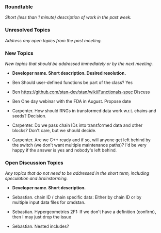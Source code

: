 ### Roundtable
_Short (less than 1 minute) description of work in the past week._

### Unresolved Topics
_Address any open topics from the past meeting._

### New Topics
_New topics that should be addressed immediately or by the next
meeting._

* __Developer name.  Short description.  Desired resolution.__

* Ben Should user-defined functions be part of the class? Yes
* Ben https://github.com/stan-dev/stan/wiki/Functionals-spec Discuss
* Ben One day webinar with the FDA in August. Propose date
* Carpenter.  How should RNGs in transformed data work w.r.t. chains and seeds?  Decision.
* Carpenter.  Do we pass chain IDs into transformed data and other blocks?  Don't care, but we should decide.
* Carpenter.  Are we C++ ready and if so, will anyone get left behind by the switch (we don't want multiple maintenance paths)?  I'd be very happy if the answer is yes and nobody's left behind.

### Open Discussion Topics
_Any topics that do not need to be addressed in the short term,
including speculation and brainstorming._

* __Developer name.  Short description.__

* Sebastian. chain ID / chain specific data: Either by chain ID or by multiple input data files for cmdstan.
* Sebastian. Hypergeometrics 2F1: If we don't have a definition (confirm), then I may just drop the issue
* Sebastian. Nested includes?
